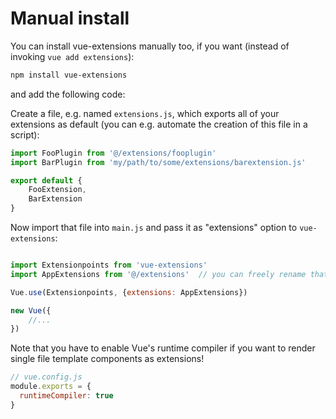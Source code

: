 # Manual install

You can install vue-extensions manually too, if you want (instead of invoking `vue add extensions`):

```bash
npm install vue-extensions
```
and add the following code:

Create a file, e.g. named `extensions.js`, which exports all of your extensions as default (you can e.g. automate the creation of this file in a script):
```javascript
import FooPlugin from '@/extensions/fooplugin'
import BarPlugin from 'my/path/to/some/extensions/barextension.js'

export default {
    FooExtension,
    BarExtension
}
```

Now import that file into `main.js` and pass it as "extensions" option to `vue-extensions`:

```javascript

import Extensionpoints from 'vue-extensions'
import AppExtensions from '@/extensions'  // you can freely rename that

Vue.use(Extensionpoints, {extensions: AppExtensions})

new Vue({
    //...
})
```

Note that you have to enable Vue's runtime compiler if you want to render single file template components as extensions!

```javascript
// vue.config.js
module.exports = {
  runtimeCompiler: true
}
```
